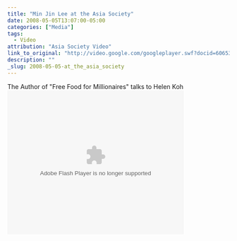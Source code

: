 ```yaml
---
title: "Min Jin Lee at the Asia Society"
date: 2008-05-05T13:07:00-05:00
categories: ["Media"]
tags:
  - Video
attribution: "Asia Society Video"
link_to_original: "http://video.google.com/googleplayer.swf?docid=6065302396975086085&hl=en"
description: ""
_slug: 2008-05-05-at_the_asia_society
---
```

The Author of "Free Food for Millionaires" talks to Helen Koh
<embed id="VideoPlayback" style="width:400px;height:326px" flashvars="" src="http://video.google.com/googleplayer.swf?docid=6065302396975086085&amp;hl=en" type="application/x-shockwave-flash">
